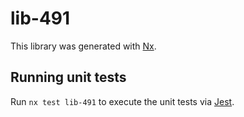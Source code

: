 # lib-491

This library was generated with [Nx](https://nx.dev).

## Running unit tests

Run `nx test lib-491` to execute the unit tests via [Jest](https://jestjs.io).
